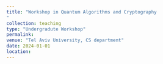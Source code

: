 ```yaml
---
title: "Workshop in Quantum Algorithms and Cryptography
"
collection: teaching
type: "Undergradute Workshop"
permalink: 
venue: "Tel Aviv University, CS department"
date: 2024-01-01
location: 
---
```




